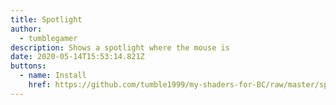 ```yaml
---
title: Spotlight
author:
  - tumblegamer
description: Shows a spotlight where the mouse is
date: 2020-05-14T15:53:14.821Z
buttons:
  - name: Install
    href: https://github.com/tumble1999/my-shaders-for-BC/raw/master/spotlight.bcs.json
---
```

